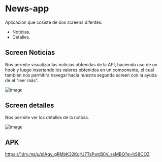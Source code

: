 # News-app

Aplicación que cosiste de dos screens difentes:
* Noticias.
* Detalles.

## Screen Noticias
Nos permite visualizar las noticias obtenidas de la API, haciendo uso de un hook y luego insertando los valores obtenidos en un componente, el cual también nos permitira navegar hacia nuestra segunda screen con la ayuda de el "leer más".

 
![image](https://github.com/IanRodriguez00/news-mobile/assets/74162126/0cd61e4c-2b87-4303-8aaa-18e775e2fe17)

## Screen detalles
Nos permite ver los detalles de la noticia.


![image](https://github.com/IanRodriguez00/news-mobile/assets/74162126/a1b1e11a-950b-4db3-a39f-02dc6dfeeba4)


## APK
https://1drv.ms/u/s!Aqv_gRMbK32KgrU7TsPwcB0V_ssMBQ?e=hS8COZ
